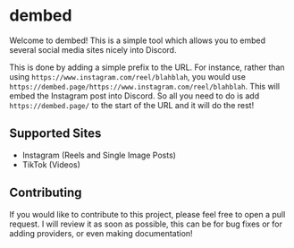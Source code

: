 # dembed

Welcome to dembed! This is a simple tool which allows you to embed several social media sites nicely into Discord.

This is done by adding a simple prefix to the URL. For instance, rather than using `https://www.instagram.com/reel/blahblah`, you would use `https://dembed.page/https://www.instagram.com/reel/blahblah`. This will embed the Instagram post into Discord. So all you need to do is add `https://dembed.page/` to the start of the URL and it will do the rest!

## Supported Sites

- Instagram (Reels and Single Image Posts)
- TikTok (Videos)

## Contributing

If you would like to contribute to this project, please feel free to open a pull request. I will review it as soon as possible, this can be for bug fixes or for adding providers, or even making documentation!
